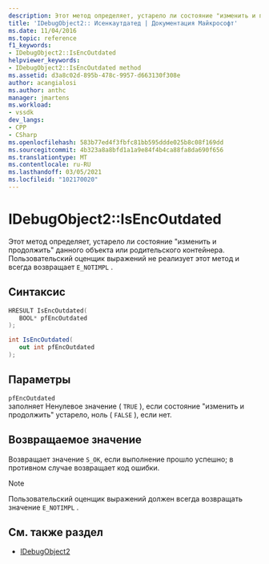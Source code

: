 ```yaml
---
description: Этот метод определяет, устарело ли состояние "изменить и продолжить" данного объекта или родительского контейнера.
title: 'IDebugObject2:: Исенкаутдатед | Документация Майкрософт'
ms.date: 11/04/2016
ms.topic: reference
f1_keywords:
- IDebugObject2::IsEncOutdated
helpviewer_keywords:
- IDebugObject2::IsEncOutdated method
ms.assetid: d3a8c02d-895b-478c-9957-d663130f308e
author: acangialosi
ms.author: anthc
manager: jmartens
ms.workload:
- vssdk
dev_langs:
- CPP
- CSharp
ms.openlocfilehash: 583b77ed4f3fbfc81bb595ddde025b8c08f169dd
ms.sourcegitcommit: 4b323a8a8bfd1a1a9e84f4b4ca88fa8da690f656
ms.translationtype: MT
ms.contentlocale: ru-RU
ms.lasthandoff: 03/05/2021
ms.locfileid: "102170020"
---
```

# <a name="idebugobject2isencoutdated"></a>IDebugObject2::IsEncOutdated
Этот метод определяет, устарело ли состояние "изменить и продолжить" данного объекта или родительского контейнера. Пользовательский оценщик выражений не реализует этот метод и всегда возвращает `E_NOTIMPL` .

## <a name="syntax"></a>Синтаксис

```cpp
HRESULT IsEncOutdated(
   BOOL* pfEncOutdated
);
```

```csharp
int IsEncOutdated(
   out int pfEncOutdated
);
```

## <a name="parameters"></a>Параметры
`pfEncOutdated`\
заполняет Ненулевое значение ( `TRUE` ), если состояние "изменить и продолжить" устарело, ноль ( `FALSE` ), если нет.

## <a name="return-value"></a>Возвращаемое значение
 Возвращает значение `S_OK`, если выполнение прошло успешно; в противном случае возвращает код ошибки.

> [!NOTE]
> Пользовательский оценщик выражений должен всегда возвращать значение `E_NOTIMPL` .

## <a name="see-also"></a>См. также раздел
- [IDebugObject2](../../../extensibility/debugger/reference/idebugobject2.md)
